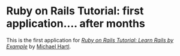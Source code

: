 # Ruby on Rails Tutorial: first application.... after months

This is the first application for
[*Ruby on Rails Tutorial: Learn Rails by Example*](http://railstutorial.org/)
by [Michael Hartl](http://michaelhartl.com/).